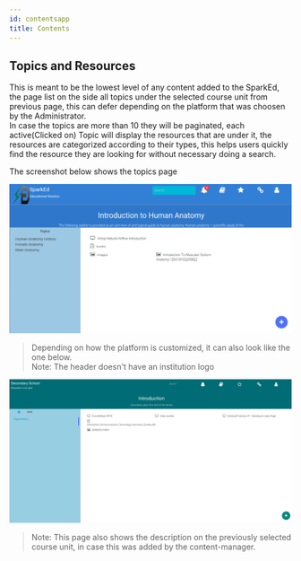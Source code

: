 ```yaml
---
id: contentsapp
title: Contents 
---
```


## Topics and Resources  

This is meant to be the lowest level of any content added to the SparkEd, the page list on the side all topics under the selected course unit from previous page, this can defer depending on the platform that was choosen by the Administrator.  
In case the topics are more than 10 they will be paginated, each active(Clicked on) Topic will display the resources that are under it, the resources are categorized according to their types, this helps users quickly find the resource they are looking for without necessary doing a search.  

The screenshot below shows the topics page 

![Topics Page](assets/topicss1.png)  

> Depending on how the platform is customized, it can also look like the one below.  
Note: The header doesn't have an institution logo  

![Course Contents New](assets/contentsapp.png)   

> Note: This page also shows the description on the previously selected course unit, in case this was added by the content-manager.  

